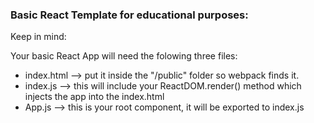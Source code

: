 ### Basic React Template for educational purposes:

Keep in mind:

Your basic React App will need the folowing three files: 

- index.html --> put it inside the "/public" folder so webpack finds it.
- index.js   --> this will include your ReactDOM.render() method which injects the app into the index.html
- App.js     --> this is your root component, it will be exported to index.js


